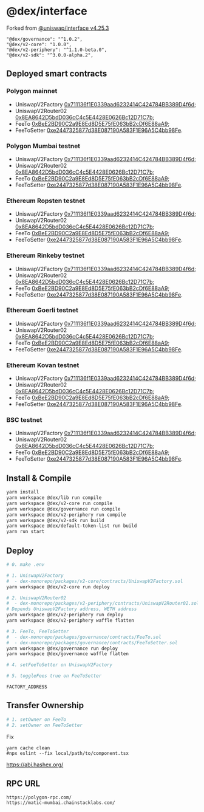 # @dex/interface
Forked from
[@uniswap/interface v4.25.3](https://github.com/Uniswap/interface/tree/642a4177d8f589bbd5e0eeec3780222b59db9c30)

    "@dex/governance": "^1.0.2",
    "@dex/v2-core": "1.0.0",
    "@dex/v2-periphery": "^1.1.0-beta.0",
    "@dex/v2-sdk": "^3.0.0-alpha.2",

## Deployed smart contracts
### Polygon mainnet
  - UniswapV2Factory [0x711136f1E0339aad6232414C424784BB389D4f6d](https://polygonscan.com/address/0x711136f1e0339aad6232414c424784bb389d4f6d);
  - UniswapV2Router02 [0x8EA8642D5bdD036cC4c5E4428E0626Bc12D71C7b](https://polygonscan.com/address/0x8EA8642D5bdD036cC4c5E4428E0626Bc12D71C7b);
  - FeeTo [0xBeE2BD90C2a9E8Ed8D5E75fE063bB2cDf6E88aA9](https://polygonscan.com/address/0xBeE2BD90C2a9E8Ed8D5E75fE063bB2cDf6E88aA9);
  - FeeToSetter [0xe2447325877d38E087190A583F1E96A5C4bb98Fe](https://polygonscan.com/address/0xe2447325877d38E087190A583F1E96A5C4bb98Fe).

### Polygon Mumbai testnet
  - UniswapV2Factory [0x711136f1E0339aad6232414C424784BB389D4f6d](https://mumbai.polygonscan.com/address/0x711136f1E0339aad6232414C424784BB389D4f6d);
  - UniswapV2Router02 [0x8EA8642D5bdD036cC4c5E4428E0626Bc12D71C7b](https://mumbai.polygonscan.com/address/0x8EA8642D5bdD036cC4c5E4428E0626Bc12D71C7b);
  - FeeTo [0xBeE2BD90C2a9E8Ed8D5E75fE063bB2cDf6E88aA9](https://mumbai.polygonscan.com/address/0xBeE2BD90C2a9E8Ed8D5E75fE063bB2cDf6E88aA9);
  - FeeToSetter [0xe2447325877d38E087190A583F1E96A5C4bb98Fe](https://mumbai.polygonscan.com/address/0xe2447325877d38E087190A583F1E96A5C4bb98Fe).

### Ethereum Ropsten testnet
  - UniswapV2Factory [0x711136f1E0339aad6232414C424784BB389D4f6d](https://ropsten.etherscan.io/address/0x711136f1E0339aad6232414C424784BB389D4f6d);
  - UniswapV2Router02 [0x8EA8642D5bdD036cC4c5E4428E0626Bc12D71C7b](https://ropsten.etherscan.io/address/0x8EA8642D5bdD036cC4c5E4428E0626Bc12D71C7b);
  - FeeTo [0xBeE2BD90C2a9E8Ed8D5E75fE063bB2cDf6E88aA9](https://ropsten.etherscan.io/address/0xBeE2BD90C2a9E8Ed8D5E75fE063bB2cDf6E88aA9);
  - FeeToSetter [0xe2447325877d38E087190A583F1E96A5C4bb98Fe](https://ropsten.etherscan.io/address/0xe2447325877d38E087190A583F1E96A5C4bb98Fe).

### Ethereum Rinkeby testnet
  - UniswapV2Factory [0x711136f1E0339aad6232414C424784BB389D4f6d](https://rinkeby.etherscan.io/address/0x711136f1E0339aad6232414C424784BB389D4f6d);
  - UniswapV2Router02 [0x8EA8642D5bdD036cC4c5E4428E0626Bc12D71C7b](https://rinkeby.etherscan.io/address/0x8EA8642D5bdD036cC4c5E4428E0626Bc12D71C7b);
  - FeeTo [0xBeE2BD90C2a9E8Ed8D5E75fE063bB2cDf6E88aA9](https://rinkeby.etherscan.io/address/0xBeE2BD90C2a9E8Ed8D5E75fE063bB2cDf6E88aA9);
  - FeeToSetter [0xe2447325877d38E087190A583F1E96A5C4bb98Fe](https://rinkeby.etherscan.io/address/0xe2447325877d38E087190A583F1E96A5C4bb98Fe).

### Ethereum Goerli testnet
  - UniswapV2Factory [0x711136f1E0339aad6232414C424784BB389D4f6d](https://goerli.etherscan.io/address/0x711136f1E0339aad6232414C424784BB389D4f6d);
  - UniswapV2Router02 [0x8EA8642D5bdD036cC4c5E4428E0626Bc12D71C7b](https://goerli.etherscan.io/address/0x8EA8642D5bdD036cC4c5E4428E0626Bc12D71C7b);
  - FeeTo [0xBeE2BD90C2a9E8Ed8D5E75fE063bB2cDf6E88aA9](https://goerli.etherscan.io/address/0xBeE2BD90C2a9E8Ed8D5E75fE063bB2cDf6E88aA9);
  - FeeToSetter [0xe2447325877d38E087190A583F1E96A5C4bb98Fe](https://goerli.etherscan.io/address/0xe2447325877d38E087190A583F1E96A5C4bb98Fe).

### Ethereum Kovan testnet
  - UniswapV2Factory [0x711136f1E0339aad6232414C424784BB389D4f6d](https://kovan.etherscan.io/address/0x711136f1E0339aad6232414C424784BB389D4f6d);
  - UniswapV2Router02 [0x8EA8642D5bdD036cC4c5E4428E0626Bc12D71C7b](https://kovan.etherscan.io/address/0x8EA8642D5bdD036cC4c5E4428E0626Bc12D71C7b);
  - FeeTo [0xBeE2BD90C2a9E8Ed8D5E75fE063bB2cDf6E88aA9](https://kovan.etherscan.io/address/0xBeE2BD90C2a9E8Ed8D5E75fE063bB2cDf6E88aA9);
  - FeeToSetter [0xe2447325877d38E087190A583F1E96A5C4bb98Fe](https://kovan.etherscan.io/address/0xe2447325877d38E087190A583F1E96A5C4bb98Fe).

### BSC testnet
  - UniswapV2Factory [0x711136f1E0339aad6232414C424784BB389D4f6d](https://testnet.bscscan.com/address/0x711136f1E0339aad6232414C424784BB389D4f6d);
  - UniswapV2Router02 [0x8EA8642D5bdD036cC4c5E4428E0626Bc12D71C7b](https://testnet.bscscan.com/address/0x8EA8642D5bdD036cC4c5E4428E0626Bc12D71C7b);
  - FeeTo [0xBeE2BD90C2a9E8Ed8D5E75fE063bB2cDf6E88aA9](https://testnet.bscscan.com/address/0xBeE2BD90C2a9E8Ed8D5E75fE063bB2cDf6E88aA9);
  - FeeToSetter [0xe2447325877d38E087190A583F1E96A5C4bb98Fe](https://testnet.bscscan.com/address/0xe2447325877d38E087190A583F1E96A5C4bb98Fe).

## Install & Compile
```bash
yarn install
yarn workspace @dex/lib run compile
yarn workspace @dex/v2-core run compile
yarn workspace @dex/governance run compile
yarn workspace @dex/v2-periphery run compile
yarn workspace @dex/v2-sdk run build
yarn workspace @dex/default-token-list run build
yarn run start
```

## Deploy
```bash
# 0. make .env

# 1. UniswapV2Factory
#  - dex-monorepo/packages/v2-core/contracts/UniswapV2Factory.sol
yarn workspace @dex/v2-core run deploy

# 2. UniswapV2Router02
#  - dex-monorepo/packages/v2-periphery/contracts/UniswapV2Router02.sol
# Depends UniswapV2Factory address, WETH address
yarn workspace @dex/v2-periphery run deploy
yarn workspace @dex/v2-periphery waffle flatten

# 3. FeeTo, FeeToSetter
#  - dex-monorepo/packages/governance/contracts/FeeTo.sol
#  - dex-monorepo/packages/governance/contracts/FeeToSetter.sol
yarn workspace @dex/governance run deploy
yarn workspace @dex/governance waffle flatten

# 4. setFeeToSetter on UniswapV2Factory

# 5. toggleFees true on FeeToSetter
```

```
FACTORY_ADDRESS
```

## Transfer Ownership
```bash
# 1. setOwner on FeeTo
# 2. setOwner on FeeToSetter
```

Fix
```
yarn cache clean
#npx eslint --fix local/path/to/component.tsx
```

https://abi.hashex.org/

## RPC URL
```
https://polygon-rpc.com/
https://matic-mumbai.chainstacklabs.com/
```
